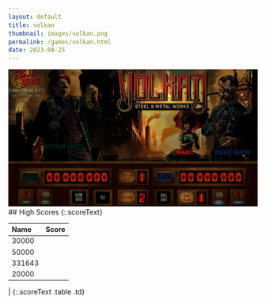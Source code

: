 ```yaml
---
layout: default
title: volkan
thumbnail: images/volkan.png
permalink: /games/volkan.html
date: 2023-08-25
---
```


<img src="../images/volkan.png" class="gameThumbnail img-fluid mx-auto align-middle">
## High Scores 
{:.scoreText}

| Name | Score | 
| :---- | ----: | 
| 30000 | 
| 50000 | 
| 331643 | 
| 20000 | 
| 
{:.scoreText .table .td}